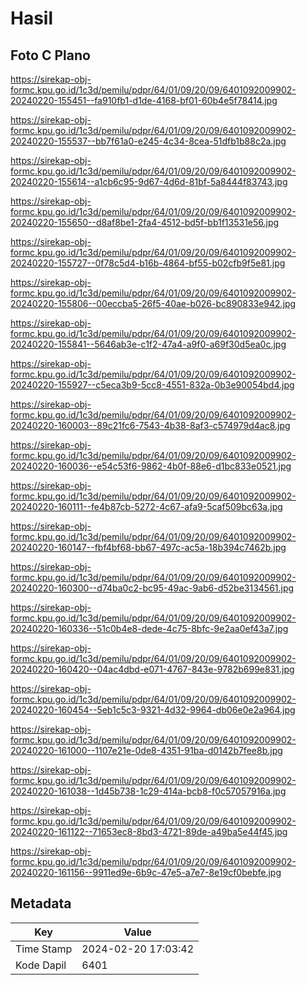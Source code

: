 # Hasil

## Foto C Plano

https://sirekap-obj-formc.kpu.go.id/1c3d/pemilu/pdpr/64/01/09/20/09/6401092009902-20240220-155451--fa910fb1-d1de-4168-bf01-60b4e5f78414.jpg

https://sirekap-obj-formc.kpu.go.id/1c3d/pemilu/pdpr/64/01/09/20/09/6401092009902-20240220-155537--bb7f61a0-e245-4c34-8cea-51dfb1b88c2a.jpg

https://sirekap-obj-formc.kpu.go.id/1c3d/pemilu/pdpr/64/01/09/20/09/6401092009902-20240220-155614--a1cb6c95-9d67-4d6d-81bf-5a8444f83743.jpg

https://sirekap-obj-formc.kpu.go.id/1c3d/pemilu/pdpr/64/01/09/20/09/6401092009902-20240220-155650--d8af8be1-2fa4-4512-bd5f-bb1f13531e56.jpg

https://sirekap-obj-formc.kpu.go.id/1c3d/pemilu/pdpr/64/01/09/20/09/6401092009902-20240220-155727--0f78c5d4-b16b-4864-bf55-b02cfb9f5e81.jpg

https://sirekap-obj-formc.kpu.go.id/1c3d/pemilu/pdpr/64/01/09/20/09/6401092009902-20240220-155806--00eccba5-26f5-40ae-b026-bc890833e942.jpg

https://sirekap-obj-formc.kpu.go.id/1c3d/pemilu/pdpr/64/01/09/20/09/6401092009902-20240220-155841--5646ab3e-c1f2-47a4-a9f0-a69f30d5ea0c.jpg

https://sirekap-obj-formc.kpu.go.id/1c3d/pemilu/pdpr/64/01/09/20/09/6401092009902-20240220-155927--c5eca3b9-5cc8-4551-832a-0b3e90054bd4.jpg

https://sirekap-obj-formc.kpu.go.id/1c3d/pemilu/pdpr/64/01/09/20/09/6401092009902-20240220-160003--89c21fc6-7543-4b38-8af3-c574979d4ac8.jpg

https://sirekap-obj-formc.kpu.go.id/1c3d/pemilu/pdpr/64/01/09/20/09/6401092009902-20240220-160036--e54c53f6-9862-4b0f-88e6-d1bc833e0521.jpg

https://sirekap-obj-formc.kpu.go.id/1c3d/pemilu/pdpr/64/01/09/20/09/6401092009902-20240220-160111--fe4b87cb-5272-4c67-afa9-5caf509bc63a.jpg

https://sirekap-obj-formc.kpu.go.id/1c3d/pemilu/pdpr/64/01/09/20/09/6401092009902-20240220-160147--fbf4bf68-bb67-497c-ac5a-18b394c7462b.jpg

https://sirekap-obj-formc.kpu.go.id/1c3d/pemilu/pdpr/64/01/09/20/09/6401092009902-20240220-160300--d74ba0c2-bc95-49ac-9ab6-d52be3134561.jpg

https://sirekap-obj-formc.kpu.go.id/1c3d/pemilu/pdpr/64/01/09/20/09/6401092009902-20240220-160336--51c0b4e8-dede-4c75-8bfc-9e2aa0ef43a7.jpg

https://sirekap-obj-formc.kpu.go.id/1c3d/pemilu/pdpr/64/01/09/20/09/6401092009902-20240220-160420--04ac4dbd-e071-4767-843e-9782b699e831.jpg

https://sirekap-obj-formc.kpu.go.id/1c3d/pemilu/pdpr/64/01/09/20/09/6401092009902-20240220-160454--5eb1c5c3-9321-4d32-9964-db06e0e2a964.jpg

https://sirekap-obj-formc.kpu.go.id/1c3d/pemilu/pdpr/64/01/09/20/09/6401092009902-20240220-161000--1107e21e-0de8-4351-91ba-d0142b7fee8b.jpg

https://sirekap-obj-formc.kpu.go.id/1c3d/pemilu/pdpr/64/01/09/20/09/6401092009902-20240220-161038--1d45b738-1c29-414a-bcb8-f0c57057916a.jpg

https://sirekap-obj-formc.kpu.go.id/1c3d/pemilu/pdpr/64/01/09/20/09/6401092009902-20240220-161122--71653ec8-8bd3-4721-89de-a49ba5e44f45.jpg

https://sirekap-obj-formc.kpu.go.id/1c3d/pemilu/pdpr/64/01/09/20/09/6401092009902-20240220-161156--9911ed9e-6b9c-47e5-a7e7-8e19cf0bebfe.jpg


## Metadata

| Key        | Value               |
| ---------- | ------------------- |
| Time Stamp | 2024-02-20 17:03:42 |
| Kode Dapil | 6401                |



